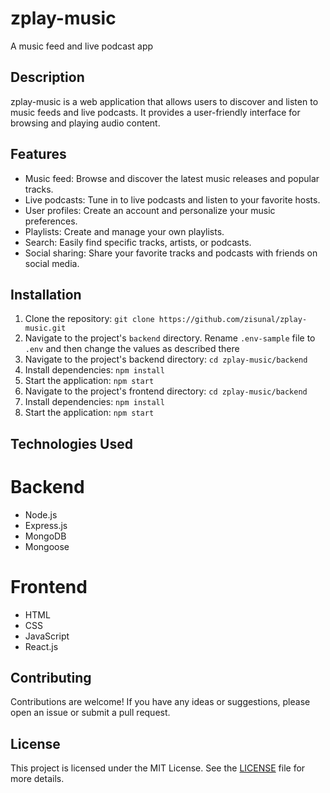 # zplay-music
A music feed and live podcast app

## Description
zplay-music is a web application that allows users to discover and listen to music feeds and live podcasts. It provides a user-friendly interface for browsing and playing audio content.

## Features
- Music feed: Browse and discover the latest music releases and popular tracks.
- Live podcasts: Tune in to live podcasts and listen to your favorite hosts.
- User profiles: Create an account and personalize your music preferences.
- Playlists: Create and manage your own playlists.
- Search: Easily find specific tracks, artists, or podcasts.
- Social sharing: Share your favorite tracks and podcasts with friends on social media.

## Installation
1. Clone the repository: `git clone https://github.com/zisunal/zplay-music.git`
2. Navigate to the project's `backend` directory. Rename `.env-sample` file to `.env` and then change the values as described there
3. Navigate to the project's backend directory: `cd zplay-music/backend`
4. Install dependencies: `npm install`
5. Start the application: `npm start`
6. Navigate to the project's frontend directory: `cd zplay-music/backend`
7. Install dependencies: `npm install`
8. Start the application: `npm start`

## Technologies Used
# Backend
- Node.js
- Express.js
- MongoDB
- Mongoose
# Frontend
- HTML
- CSS
- JavaScript
- React.js

## Contributing
Contributions are welcome! If you have any ideas or suggestions, please open an issue or submit a pull request.

## License
This project is licensed under the MIT License. See the [LICENSE](LICENSE) file for more details.